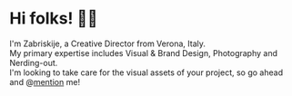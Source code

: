 # Hi folks! 👋🏻

I'm Zabriskije, a Creative Director from Verona, Italy.<br>
My primary expertise includes Visual & Brand Design, Photography and Nerding-out.<br>
I'm looking to take care for the visual assets of your project, so go ahead and @[mention](https://www.github.com/Zabriskije) me!

<!--
![Profile Views](https://komarev.com/ghpvc/?username=Zabriskije&color=red)
-->
